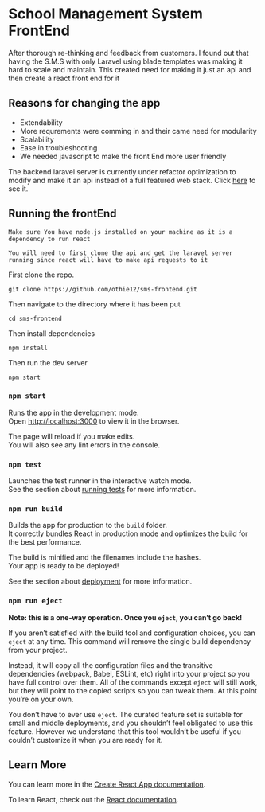# School Management System FrontEnd

After thorough re-thinking and feedback from customers. I found out that having the S.M.S with only Laravel using blade templates was making it hard to scale and maintain. This created need for making it just an api and then create a react front end for it 

## Reasons for changing the app

- Extendability
- More requrements were comming in and their came need for modularity
- Scalability
- Ease in troubleshooting
- We needed javascript to make the front End more user friendly

The backend laravel server is currently under refactor optimization to modify and make it an api instead of a full featured web stack. Click [here](https://github.com/othie12/Laravel-School-Management-system) to see it.

## Running the frontEnd
`Make sure You have node.js installed on your machine as it is a dependency to run react`

`You will need to first clone the api and get the laravel server running since react will have to make api requests to it`

First clone the repo.
```
git clone https://github.com/othie12/sms-frontend.git
```

Then navigate to the directory where it has been put
```
cd sms-frontend
```

Then install dependencies
```
npm install
```

Then run the dev server
```
npm start
```

### `npm start`

Runs the app in the development mode.\
Open [http://localhost:3000](http://localhost:3000) to view it in the browser.

The page will reload if you make edits.\
You will also see any lint errors in the console.

### `npm test`

Launches the test runner in the interactive watch mode.\
See the section about [running tests](https://facebook.github.io/create-react-app/docs/running-tests) for more information.

### `npm run build`

Builds the app for production to the `build` folder.\
It correctly bundles React in production mode and optimizes the build for the best performance.

The build is minified and the filenames include the hashes.\
Your app is ready to be deployed!

See the section about [deployment](https://facebook.github.io/create-react-app/docs/deployment) for more information.

### `npm run eject`

**Note: this is a one-way operation. Once you `eject`, you can’t go back!**

If you aren’t satisfied with the build tool and configuration choices, you can `eject` at any time. This command will remove the single build dependency from your project.

Instead, it will copy all the configuration files and the transitive dependencies (webpack, Babel, ESLint, etc) right into your project so you have full control over them. All of the commands except `eject` will still work, but they will point to the copied scripts so you can tweak them. At this point you’re on your own.

You don’t have to ever use `eject`. The curated feature set is suitable for small and middle deployments, and you shouldn’t feel obligated to use this feature. However we understand that this tool wouldn’t be useful if you couldn’t customize it when you are ready for it.

## Learn More

You can learn more in the [Create React App documentation](https://facebook.github.io/create-react-app/docs/getting-started).

To learn React, check out the [React documentation](https://reactjs.org/).

